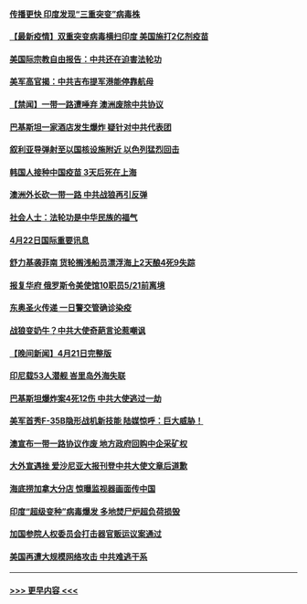 #### [传播更快 印度发现“三重突变”病毒株](../pages/prog202/a103101942.md?t=04230152) 
#### [【最新疫情】双重突变病毒横扫印度 美国施打2亿剂疫苗](../pages/prog202/a103101987.md?t=04230152) 
#### [美国际宗教自由报告：中共还在迫害法轮功](../pages/prog202/a103101979.md?t=04230152) 
#### [美军高官揭：中共吉布提军港能停靠航母](../pages/prog202/a103101972.md?t=04230152) 
#### [【禁闻】一带一路遭唾弃 澳洲废除中共协议](../pages/prog202/a103101958.md?t=04230152) 
#### [巴基斯坦一家酒店发生爆炸 疑针对中共代表团](../pages/prog202/a103101945.md?t=04230152) 
#### [叙利亚导弹射至以国核设施附近 以色列猛烈回击](../pages/prog202/a103101912.md?t=04230152) 
#### [韩国人接种中国疫苗 3天后死在上海](../pages/prog202/a103101828.md?t=04230152) 
#### [澳洲外长砍一带一路 中共战狼再引反弹](../pages/prog202/a103101814.md?t=04230152) 
#### [社会人士：法轮功是中华民族的福气](../pages/prog202/a103101762.md?t=04230152) 
#### [4月22日国际重要讯息](../pages/prog202/a103101735.md?t=04230152) 
#### [舒力基袭菲南 货轮搁浅船员漂浮海上2天酿4死9失踪](../pages/prog202/a103101701.md?t=04230152) 
#### [报复华府 俄罗斯令美使馆10职员5/21前离境](../pages/prog202/a103101684.md?t=04230152) 
#### [东奥圣火传递 一日警交管确诊染疫](../pages/prog202/a103101667.md?t=04230152) 
#### [战狼变奶牛？中共大使奇葩言论惹嘲讽](../pages/prog202/a103101662.md?t=04230152) 
#### [【晚间新闻】4月21日完整版](../pages/prog202/a103101558.md?t=04230152) 
#### [印尼载53人潜舰 峇里岛外海失联](../pages/prog202/a103101557.md?t=04230152) 
#### [巴基斯坦爆炸案4死12伤 中共大使逃过一劫](../pages/prog202/a103101525.md?t=04230152) 
#### [美军首秀F-35B隐形战机新技能 陆媒惊呼：巨大威胁！](../pages/prog202/a103100959.md?t=04230152) 
#### [澳宣布一带一路协议作废 地方政府回购中企采矿权](../pages/prog202/a103101275.md?t=04230152) 
#### [大外宣遇挫 爱沙尼亚大报刊登中共大使文章后道歉](../pages/prog202/a103101365.md?t=04230152) 
#### [海底捞加拿大分店 惊曝监视器画面传中国](../pages/prog202/a103100472.md?t=04230152) 
#### [印度“超级变种”病毒爆发 多地焚尸炉超负荷损毁](../pages/prog202/a103101353.md?t=04230152) 
#### [加国参院人权委员会打击器官贩运议案通过](../pages/prog202/a103101411.md?t=04230152) 
#### [美国再遭大规模网络攻击 中共难逃干系](../pages/prog202/a103101377.md?t=04230152) 

----
#### [ >>> 更早内容 <<< ](../indexes/prog202-earlier.md)
